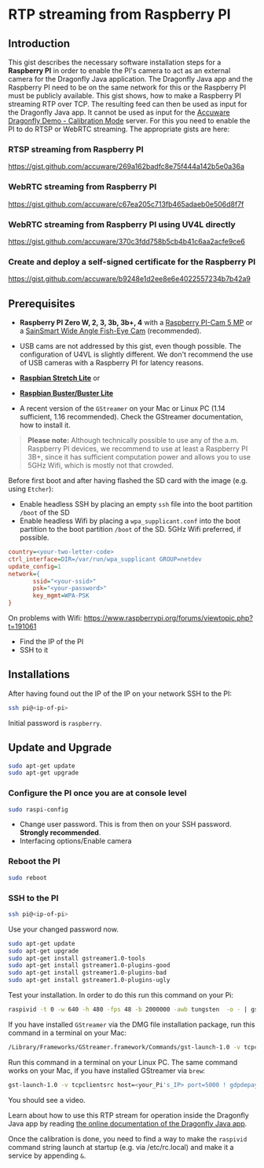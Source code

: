 # RTP streaming from Raspberry PI

## Introduction

This gist describes the necessary software installation steps for a **Raspberry PI** in order to enable the PI's camera to act as an external camera for the Dragonfly Java application. The Dragonfly Java app and the Raspberry PI need to be on the same network for this or the Raspberry PI must be publicly available. This gist shows, how to make a Raspberry PI streaming RTP over TCP. The resulting feed can then be used as input for the Dragonfly Java app. It cannot be used as input for the [Accuware Dragonfly Demo - Calibration Mode](https://dragonfly-demo.accuware.com) server. For this you need to enable the PI to do RTSP or WebRTC streaming. The appropriate gists are here:

### RTSP streaming from Raspberry PI

<https://gist.github.com/accuware/269a162badfc8e75f444a142b5e0a36a>

### WebRTC streaming from Raspberry PI

<https://gist.github.com/accuware/c67ea205c713fb465adaeb0e506d8f7f>

### WebRTC streaming from Raspberry PI using UV4L directly

<https://gist.github.com/accuware/370c3fdd758b5cb4b41c6aa2acfe9ce6>

### Create and deploy a self-signed certificate for the Raspberry PI

<https://gist.github.com/accuware/b9248e1d2ee8e6e4022557234b7b42a9>

## Prerequisites

- **Raspberry PI Zero W, 2, 3, 3b, 3b+, 4** with a [Raspberry PI-Cam 5 MP](https://www.amazon.de/Raspberry-Pi-Cam-Megapixel-Camera-Board/dp/B00GAIDGQ6) or a [SainSmart Wide Angle Fish-Eye Cam](https://www.amazon.de/SainSmart-Fish-Eye-Camera-Raspberry-Arduino/dp/B00N1YJKFS/ref=asc_df_B00N1YJKFS/?tag=googshopde-21&linkCode=df0&hvadid=310638483583&hvpos=1o3&hvnetw=g&hvrand=12314684975119410116&hvpone=&hvptwo=&hvqmt=&hvdev=c&hvdvcmdl=&hvlocint=&hvlocphy=9043132&hvtargid=pla-440264587579&psc=1&th=1&psc=1&tag=&ref=&adgrpid=63367893073&hvpone=&hvptwo=&hvadid=310638483583&hvpos=1o3&hvnetw=g&hvrand=12314684975119410116&hvqmt=&hvdev=c&hvdvcmdl=&hvlocint=&hvlocphy=9043132&hvtargid=pla-440264587579) (recommended).
- USB cams are not addressed by this gist, even though possible. The configuration of U4VL is slightly different. We don't recommend the use of USB cameras with a Raspberry PI for latency reasons.

- [**Raspbian Stretch Lite**](https://downloads.raspberrypi.org/raspbian_lite/images/raspbian_lite-2019-04-09/) or

- [**Raspbian Buster/Buster Lite**](https://www.raspberrypi.org/downloads/raspbian/)

- A recent version of the `GStreamer` on your Mac or Linux PC (1.14 sufficient, 1.16 recommended). Check the GStreamer documentation, how to install it.

>**Please note:** Although technically possible to use any of the a.m. Raspberry PI devices, we recommend to use at least a Raspberry PI 3B+, since it has sufficient computation power and allows you to use 5GHz Wifi, which is mostly not that crowded.

Before first boot and after having flashed the SD card with the image (e.g. using `Etcher`):

- Enable headless SSH by placing an empty `ssh` file into the boot partition `/boot` of the SD
- Enable headless Wifi by placing a `wpa_supplicant.conf` into the boot partition to the boot partition `/boot` of the SD. 5GHz Wifi preferred, if possible.

```ini
country=<your-two-letter-code>
ctrl_interface=DIR=/var/run/wpa_supplicant GROUP=netdev
update_config=1
network={
       ssid="<your-ssid>"
       psk="<your-password>"
       key_mgmt=WPA-PSK
}
```

On problems with Wifi: <https://www.raspberrypi.org/forums/viewtopic.php?t=191061>

- Find the IP of the PI
- SSH to it

## Installations

After having found out the IP of the IP on your network SSH to the PI:

```bash
ssh pi@<ip-of-pi>
```

Initial password is `raspberry`.

## Update and Upgrade

```bash
sudo apt-get update
sudo apt-get upgrade
```

### Configure the PI once you are at console level

```bash
sudo raspi-config
```

- Change user password. This is from then on your SSH password. **Strongly recommended**.
- Interfacing options/Enable camera

### Reboot the PI

```bash
sudo reboot
```

### SSH to the PI

```bash
ssh pi@<ip-of-pi>
```

Use your changed password now.

```bash
sudo apt-get update
sudo apt-get upgrade
sudo apt-get install gstreamer1.0-tools
sudo apt-get install gstreamer1.0-plugins-good
sudo apt-get install gstreamer1.0-plugins-bad
sudo apt-get install gstreamer1.0-plugins-ugly
```

Test your installation. In order to do this run this command on your Pi:

```bash
raspivid -t 0 -w 640 -h 480 -fps 48 -b 2000000 -awb tungsten  -o - | gst-launch-1.0 -v fdsrc ! h264parse ! rtph264pay config-interval=1 pt=96 ! gdppay ! tcpserversink host=0.0.0.0 port=5000
```

If you have installed `GStreamer` via the DMG file installation package, run this command in a terminal on your Mac:

```bash
/Library/Frameworks/GStreamer.framework/Commands/gst-launch-1.0 -v tcpclientsrc host=<your_Pi's_IP> port=5000 ! gdpdepay ! rtph264depay ! avdec_h264 ! videoconvert  ! osxvideosink sync=false
```

Run this command in a terminal on your Linux PC. The same command works on your Mac, if you have installed GStreamer via `brew`:

```bash
gst-launch-1.0 -v tcpclientsrc host=<your_Pi's_IP> port=5000 ! gdpdepay ! rtph264depay ! avdec_h264 ! videoconvert  ! autovideosink sync=false
```

You should see a video.

Learn about how to use this RTP stream for operation inside the Dragonfly Java app by reading [the online documentation of the Dragonfly Java app](https://gist.github.com/accuware/dee72abcd94bda40ee14cc3d81a2d9cb).

Once the calibration is done, you need to find a way to make the `raspivid` command string launch at startup (e.g. via /etc/rc.local) and make it a service by appending `&`.
